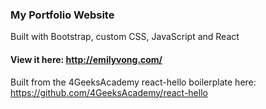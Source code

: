 ### My Portfolio Website

Built with Bootstrap, custom CSS, JavaScript and React

#### View it here: http://emilyvong.com/

Built from the 4GeeksAcademy react-hello boilerplate here: https://github.com/4GeeksAcademy/react-hello
